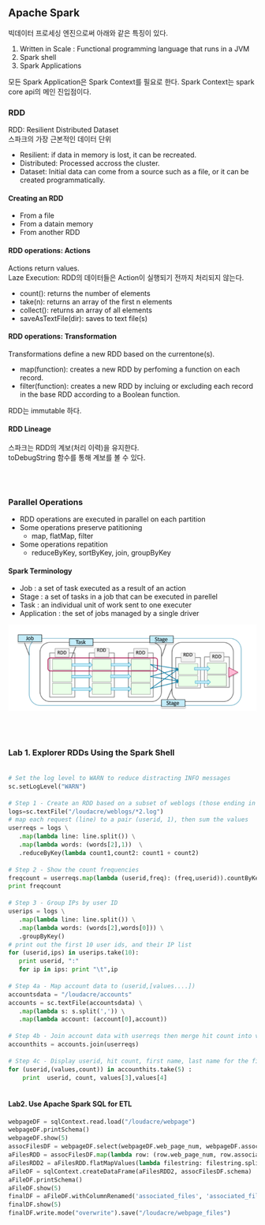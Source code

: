
## Apache Spark

빅데이터 프로세싱 엔진으로써 아래와 같은 특징이 있다.

1. Written in Scale
: Functional programming language that runs in a JVM
2. Spark shell
3. Spark Applications


모든 Spark Application은 Spark Context를 필요로 한다. Spark Context는 spark core api의 메인 진입점이다.


### RDD

RDD: Resilient Distributed Dataset </br>
스파크의 가장 근본적인 데이터 단위

- Resilient: if data in memory is lost, it can be recreated.
- Distributed: Processed accross the cluster.
- Dataset: Initial data can come from a source such as a file, or it can be created programmatically.


#### Creating an RDD

- From a file
- From a datain memory
- From another RDD

#### RDD operations: Actions

Actions return values. </br>
Laze Execution: RDD의 데이터들은 Action이 실행되기 전까지 처리되지 않는다.

- count(): returns the number of elements
- take(n): returns an array of the first n elements
- collect(): returns an array of all elements
- saveAsTextFile(dir): saves to text file(s)

#### RDD operations: Transformation

Transformations define a new RDD based on the currentone(s).

- map(function): creates a new RDD by perfoming a function on each record.
- filter(function):  creates a new RDD by incluing or excluding each record in the base RDD according to a Boolean function.

RDD는 immutable 하다.


#### RDD Lineage

스파크는 RDD의 계보(처리 이력)을 유지한다. </br>
toDebugString 함수를 통해 계보를 볼 수 있다.

</br>
</br>

### Parallel Operations

- RDD operations are executed in parallel on each partition
- Some operations preserve patitioning
  - map, flatMap, filter
- Some operations repatition
  - reduceByKey, sortByKey, join, groupByKey

#### Spark Terminology

- Job : a set of task executed as a result of an action
- Stage : a set of tasks in a job that can be executed in parellel
- Task : an individual unit of work sent to one executer
- Application : the set of jobs managed by a single driver

![Summary of Spark Terminology](./resource/spark_terminology.png)


</br>
</br>

### Lab 1. Explorer RDDs Using the Spark Shell

```python

# Set the log level to WARN to reduce distracting INFO messages
sc.setLogLevel("WARN")

# Step 1 - Create an RDD based on a subset of weblogs (those ending in digit 2)
logs=sc.textFile("/loudacre/weblogs/*2.log")
# map each request (line) to a pair (userid, 1), then sum the values
userreqs = logs \
   .map(lambda line: line.split()) \
   .map(lambda words: (words[2],1))  \
   .reduceByKey(lambda count1,count2: count1 + count2)
   
# Step 2 - Show the count frequencies
freqcount = userreqs.map(lambda (userid,freq): (freq,userid)).countByKey()
print freqcount

# Step 3 - Group IPs by user ID
userips = logs \
   .map(lambda line: line.split()) \
   .map(lambda words: (words[2],words[0])) \
   .groupByKey()
# print out the first 10 user ids, and their IP list
for (userid,ips) in userips.take(10):
   print userid, ":"
   for ip in ips: print "\t",ip

# Step 4a - Map account data to (userid,[values....])
accountsdata = "/loudacre/accounts"
accounts = sc.textFile(accountsdata) \
   .map(lambda s: s.split(',')) \
   .map(lambda account: (account[0],account))

# Step 4b - Join account data with userreqs then merge hit count into valuelist   
accounthits = accounts.join(userreqs)

# Step 4c - Display userid, hit count, first name, last name for the first 5 elements
for (userid,(values,count)) in accounthits.take(5) : 
    print  userid, count, values[3],values[4]
   
```

#### Lab2. Use Apache Spark SQL for ETL

```Python
webpageDF = sqlContext.read.load("/loudacre/webpage")
webpageDF.printSchema()
webpageDF.show(5)
assocFilesDF = webpageDF.select(webpageDF.web_page_num, webpageDF.associated_files)
aFilesRDD = assocFilesDF.map(lambda row: (row.web_page_num, row.associated_files))
aFilesRDD2 = aFilesRDD.flatMapValues(lambda filestring: filestring.split(','))
aFileDF = sqlContext.createDataFrame(aFilesRDD2, assocFilesDF.schema)
aFileDF.printSchema()
aFileDF.show(5)
finalDF = aFileDF.withColumnRenamed('associated_files', 'associated_file')
finalDF.show(5)
finalDF.write.mode("overwrite").save("/loudacre/webpage_files")
```
